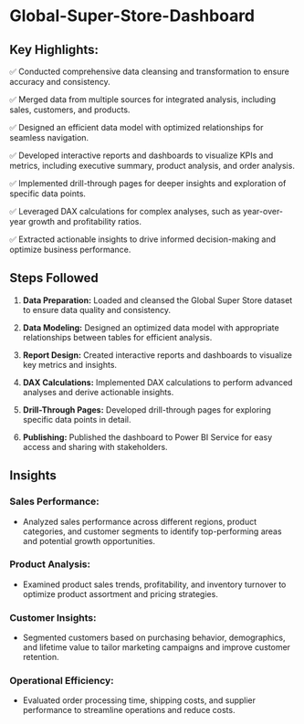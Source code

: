 # Global-Super-Store-Dashboard

## Key Highlights:

✅ Conducted comprehensive data cleansing and transformation to ensure accuracy and consistency.

✅ Merged data from multiple sources for integrated analysis, including sales, customers, and products.

✅ Designed an efficient data model with optimized relationships for seamless navigation.

✅ Developed interactive reports and dashboards to visualize KPIs and metrics, including executive summary, product analysis, and order analysis.

✅ Implemented drill-through pages for deeper insights and exploration of specific data points.

✅ Leveraged DAX calculations for complex analyses, such as year-over-year growth and profitability ratios.

✅ Extracted actionable insights to drive informed decision-making and optimize business performance.


## Steps Followed

1. **Data Preparation:** Loaded and cleansed the Global Super Store dataset to ensure data quality and consistency.

2. **Data Modeling:** Designed an optimized data model with appropriate relationships between tables for efficient analysis.

3. **Report Design:** Created interactive reports and dashboards to visualize key metrics and insights.

4. **DAX Calculations:** Implemented DAX calculations to perform advanced analyses and derive actionable insights.

5. **Drill-Through Pages:** Developed drill-through pages for exploring specific data points in detail.

6. **Publishing:** Published the dashboard to Power BI Service for easy access and sharing with stakeholders.

## Insights

### Sales Performance:

- Analyzed sales performance across different regions, product categories, and customer segments to identify top-performing areas and potential growth opportunities.

### Product Analysis:

- Examined product sales trends, profitability, and inventory turnover to optimize product assortment and pricing strategies.

### Customer Insights:

- Segmented customers based on purchasing behavior, demographics, and lifetime value to tailor marketing campaigns and improve customer retention.

### Operational Efficiency:

- Evaluated order processing time, shipping costs, and supplier performance to streamline operations and reduce costs.




